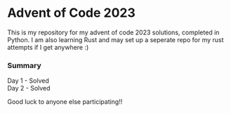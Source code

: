# Advent of Code 2023

This is my repository for my advent of code 2023 solutions, completed in Python. I am also learning Rust and may set up a seperate repo for my rust attempts if I get anywhere :)

### Summary

Day 1 - Solved  
Day 2 - Solved

Good luck to anyone else participating!!